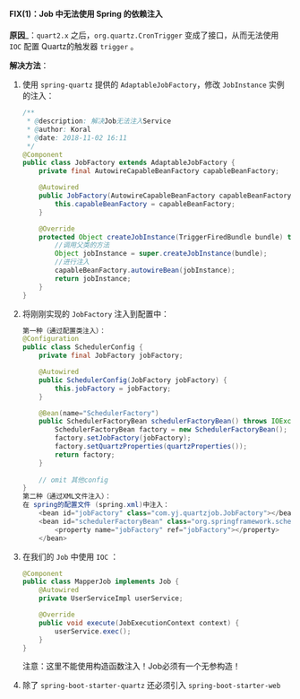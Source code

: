 #### FIX(1)：Job 中无法使用 Spring 的依赖注入

__原因___：`quart2.x` 之后，`org.quartz.CronTrigger` 变成了接口，从而无法使用 `IOC` 配置 Quartz的触发器 `trigger` 。

__解决方法__：

1. 使用 `spring-quartz` 提供的 `AdaptableJobFactory`，修改 `JobInstance` 实例的注入：

   ```java
   /**
    * @description: 解决Job无法注入Service
    * @author: Koral
    * @date: 2018-11-02 16:11
    */
   @Component
   public class JobFactory extends AdaptableJobFactory {
       private final AutowireCapableBeanFactory capableBeanFactory;
   
       @Autowired
       public JobFactory(AutowireCapableBeanFactory capableBeanFactory) {
           this.capableBeanFactory = capableBeanFactory;
       }
   
       @Override
       protected Object createJobInstance(TriggerFiredBundle bundle) throws Exception {
           //调用父类的方法  
           Object jobInstance = super.createJobInstance(bundle);
           //进行注入  
           capableBeanFactory.autowireBean(jobInstance);
           return jobInstance;
       }
   }
   ```

2. 将刚刚实现的 `JobFactory` 注入到配置中：

   ```java
   第一种（通过配置类注入）：
   @Configuration
   public class SchedulerConfig {
       private final JobFactory jobFactory;
   
       @Autowired
       public SchedulerConfig(JobFactory jobFactory) {
           this.jobFactory = jobFactory;
       }
   
       @Bean(name="SchedulerFactory")
       public SchedulerFactoryBean schedulerFactoryBean() throws IOException{
           SchedulerFactoryBean factory = new SchedulerFactoryBean();
           factory.setJobFactory(jobFactory);
           factory.setQuartzProperties(quartzProperties());
           return factory;
       }
       
       // omit 其他config
   }
   第二种（通过XML文件注入）：
   在 spring的配置文件 (spring.xml)中注入： 
       <bean id="jobFactory" class="com.yj.quartzjob.JobFactory"></bean>  
       <bean id="schedulerFactoryBean" class="org.springframework.scheduling.quartz.SchedulerFactoryBean">  
           <property name="jobFactory" ref="jobFactory"></property>  
       </bean>  
   ```

3. 在我们的 `Job` 中使用 `IOC` ：

   ```java
   @Component
   public class MapperJob implements Job {
       @Autowired
       private UserServiceImpl userService;
   
       @Override
       public void execute(JobExecutionContext context) {
           userService.exec();
       }
   }
   ```

   注意：这里不能使用构造函数注入！Job必须有一个无参构造！

4. 除了 `spring-boot-starter-quartz` 还必须引入 `spring-boot-starter-web`